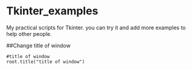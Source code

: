 # Tkinter_examples
My practical scripts for Tkinter. you can try it and add more examples to help other people. 

##Change title of window

    #title of window
    root.title("title of window")
